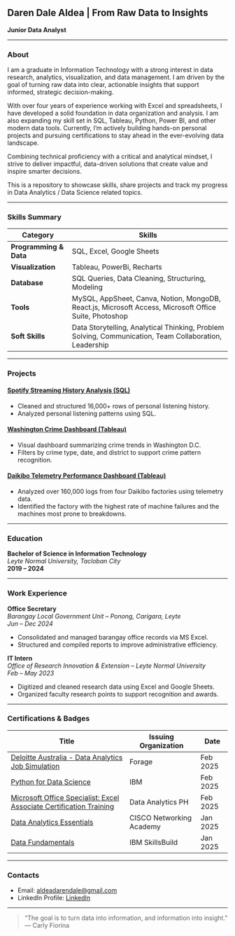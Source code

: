 ##  Daren Dale Aldea  | From Raw Data to Insights
**Junior Data Analyst**  

---

### About

I am a graduate in Information Technology with a strong interest in data research, analytics, visualization, and data management. I am driven by the goal of turning raw data into clear, actionable insights that support informed, strategic decision-making.

With over four years of experience working with Excel and spreadsheets, I have developed a solid foundation in data organization and analysis. I am also expanding my skill set in SQL, Tableau, Python, Power BI, and other modern data tools. Currently, I’m actively building hands-on personal projects and pursuing certifications to stay ahead in the ever-evolving data landscape.

Combining technical proficiency with a critical and analytical mindset, I strive to deliver impactful, data-driven solutions that create value and inspire smarter decisions. 

This is a repository to showcase skills, share projects and track my progress in Data Analytics / Data Science related topics.

---

### Skills Summary

| Category | Skills |
|---|---|
| **Programming & Data** | SQL, Excel, Google Sheets |
| **Visualization** | Tableau, PowerBi, Recharts |
| **Database** | SQL Queries, Data Cleaning, Structuring, Modeling |
| **Tools** | MySQL, AppSheet, Canva, Notion, MongoDB, React.js, Microsoft Access, Microsoft Office Suite, Photoshop |
| **Soft Skills** | Data Storytelling, Analytical Thinking, Problem Solving, Communication, Team Collaboration, Leadership |

---

###  Projects

#### [Spotify Streaming History Analysis (SQL)](https://github.com/legendaren-arc/sql-projects/tree/main/spotify-stream-history-analysis)
- Cleaned and structured 16,000+ rows of personal listening history.
- Analyzed personal listening patterns using SQL. 

#### [Washington Crime Dashboard (Tableau)](https://public.tableau.com/app/profile/daren.dale.aldea/viz/WashingtonCrimes/Dashboard1)
- Visual dashboard summarizing crime trends in Washington D.C.
- Filters by crime type, date, and district to support crime pattern recognition.

#### [Daikibo Telemetry Performance Dashboard (Tableau)](https://public.tableau.com/app/profile/daren.dale.aldea/viz/DaikiboTelemetryPerformance/Daikibo-telemetry-dashboard)
- Analyzed over 160,000 logs from four Daikibo factories using telemetry data.
- Identified the factory with the highest rate of machine failures and the machines most prone to breakdowns.

---

### Education

**Bachelor of Science in Information Technology**  
*Leyte Normal University, Tacloban City*  
**2019 – 2024**

---

### Work Experience

**Office Secretary**  
*Barangay Local Government Unit – Ponong, Carigara, Leyte*  
 *Jun – Dec 2024*  
- Consolidated and managed barangay office records via MS Excel.  
- Structured and compiled reports to improve administrative efficiency.

**IT Intern**  
*Office of Research Innovation & Extension – Leyte Normal University*  
 *Feb – May 2023*  
- Digitized and cleaned research data using Excel and Google Sheets.  
- Organized faculty research points to support recognition and awards.

---

### Certifications & Badges

| Title | Issuing Organization | Date |
|---|---|---|
| [Deloitte Australia - Data Analytics Job Simulation](https://drive.google.com/file/d/1UKchPF0H14QzliXVqo4qFOjue5m3tz2Q/view) | Forage | Feb 2025 |
| [Python for Data Science](https://courses.yl-ptech.skillsnetwork.site/certificates/4d972666633e423aa2b6f5f15ca89ba9) | IBM | Feb 2025 |
| [Microsoft Office Specialist: Excel Associate Certification Training](https://drive.google.com/file/d/1eN14Uqr0wrXfoExuY3N6SivzDVAFE-D_/view) | Data Analytics PH | Feb 2025 |
| [Data Analytics Essentials](https://www.credly.com/badges/5489d7ec-b6c6-4659-99af-512056086d46/linked_in_profile) | CISCO Networking Academy | Jan 2025 |
| [Data Fundamentals](https://www.credly.com/badges/5c0ff55a-43bf-4ae1-9ad2-d14a7a231a3b/linked_in_profile) | IBM SkillsBuild | Jan 2025 |

---

### Contacts
- Email: [aldeadarendale@gmail.com](mailto:aldeadarendale@gmail.com)
- LinkedIn Profile: [LinkedIn](https://www.linkedin.com/in/daren-dale-aldea)
  
 ---
 
> “The goal is to turn data into information, and information into insight.” — Carly Fiorina
